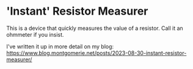 # 'Instant' Resistor Measurer

This is a device that quickly measures the value of a resistor. Call it an ohmmeter if you insist.

I've written it up in more detail on my blog: https://www.blog.montgomerie.net/posts/2023-08-30-instant-resistor-measurer/
